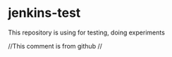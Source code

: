 # jenkins-test
This repository is using for testing, doing experiments

//This comment is from github
//
